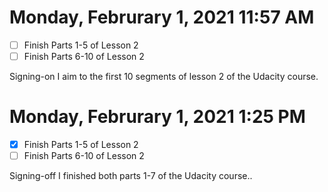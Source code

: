# Monday, Februrary 1, 2021 11:57 AM
- [ ] Finish Parts 1-5 of Lesson 2
- [ ] Finish Parts 6-10 of Lesson 2

Signing-on I aim to the first 10 segments of lesson 2 of the Udacity course.

# Monday, Februrary 1, 2021 1:25 PM
- [X] Finish Parts 1-5 of Lesson 2
- [ ] Finish Parts 6-10 of Lesson 2

Signing-off I finished both parts 1-7 of the Udacity course..